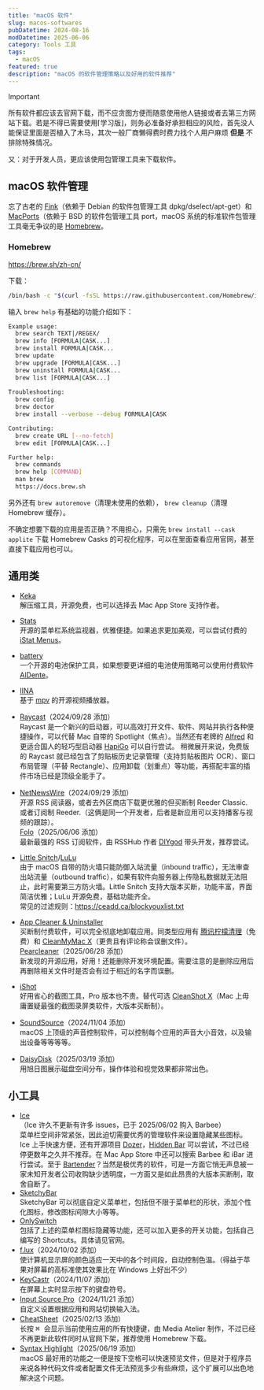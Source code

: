 ```yaml
---
title: "macOS 软件"
slug: macos-softwares
pubDatetime: 2024-08-16
modDatetime: 2025-06-06
category: Tools 工具
tags:
  - macOS
featured: true
description: "macOS 的软件管理策略以及好用的软件推荐"
---
```


> [!important]
> 所有软件都应该去官网下载，而不应贪图方便而随意使用他人链接或者去第三方网站下载。若是不得已需要使用⌈学习版⌋，则务必准备好承担相应的风险，首先没人能保证里面是否植入了木马，其次一般厂商懒得费时费力找个人用户麻烦 **但是** 不排除特殊情况。
>
> 又：对于开发人员，更应该使用包管理工具来下载软件。

## macOS 软件管理

忘了古老的 [Fink](https://github.com/fink/fink)（依赖于 Debian 的软件包管理工具 dpkg/dselect/apt-get）和 [MacPorts](https://github.com/macports/macports-ports)（依赖于 BSD 的软件包管理工具 port，macOS 系统的标准软件包管理工具毫无争议的是 [Homebrew](https://github.com/Homebrew/brew)。

### Homebrew

<https://brew.sh/zh-cn/>

下载：

```bash
/bin/bash -c "$(curl -fsSL https://raw.githubusercontent.com/Homebrew/install/HEAD/install.sh)"
```

输入 `brew help` 有基础的功能介绍如下：

```bash
Example usage:
  brew search TEXT|/REGEX/
  brew info [FORMULA|CASK...]
  brew install FORMULA|CASK...
  brew update
  brew upgrade [FORMULA|CASK...]
  brew uninstall FORMULA|CASK...
  brew list [FORMULA|CASK...]
  
Troubleshooting:
  brew config
  brew doctor
  brew install --verbose --debug FORMULA|CASK

Contributing:
  brew create URL [--no-fetch]
  brew edit [FORMULA|CASK...]

Further help:
  brew commands
  brew help [COMMAND]
  man brew
  https://docs.brew.sh
```

另外还有 `brew autoremove`（清理未使用的依赖），  `brew cleanup`（清理 Homebrew 缓存）。

不确定想要下载的应用是否正确？不用担心，只需先 `brew install --cask applite` 下载 Homebrew Casks 的可视化程序，可以在里面查看应用官网，甚至直接下载应用也可以。

## 通用类

- [Keka](https://github.com/aonez/Keka)  
  解压缩工具，开源免费，也可以选择去 Mac App Store 支持作者。

- [Stats](https://github.com/exelban/stats)  
  开源的菜单栏系统监视器，优雅便捷。如果追求更加美观，可以尝试付费的 [iStat Menus](https://bjango.com/mac/istatmenus/)。

- [battery](https://github.com/actuallymentor/battery)  
  一个开源的电池保护工具，如果想要更详细的电池使用策略可以使用付费软件 [AlDente](https://apphousekitchen.com/)。

- [IINA](https://github.com/iina/iina)  
  基于 [mpv](https://github.com/mpv-player/mpv) 的开源视频播放器。

- [Raycast](https://www.raycast.com/)（2024/09/28 添加）  
  Raycast 是一个新兴的启动器，可以高效打开文件、软件、网站并执行各种便捷操作，可以代替 Mac 自带的 Spotlight（焦点）。当然还有老牌的 [Alfred](https://www.alfredapp.com/) 和更适合国人的轻巧型启动器 [HapiGo](https://www.hapigo.com/) 可以自行尝试。
  稍微展开来说，免费版的 Raycast 就已经包含了剪贴板历史记录管理（支持剪贴板图片 OCR）、窗口布局管理（平替 Rectangle）、应用卸载（划重点）等功能，再搭配丰富的插件市场已经是顶级全能手了。

- [NetNewsWire](https://github.com/Ranchero-Software/NetNewsWire)（2024/09/29 添加）  
  开源 RSS 阅读器，或者去外区商店下载更优雅的但买断制 Reeder Classic. 或者订阅制 Reeder.（这俩是同一个开发者，后者是新应用可以支持播客与视频的跟踪）。  
  [Folo](https://github.com/RSSNext/Folo)（2025/06/06 添加）  
  最新最强的 RSS 订阅软件，由 RSSHub 作者 [DIYgod](https://github.com/diygod) 带头开发，推荐尝试。

- [Little Snitch](https://www.obdev.at/products/littlesnitch/index.html)/[LuLu](https://github.com/objective-see/LuLu)  
  由于 macOS 自带的防火墙只能防御入站流量（inbound traffic），无法审查出站流量（outbound traffic），如果有软件向服务器上传隐私数据就无法阻止，此时需要第三方防火墙。Little Snitch 支持大版本买断，功能丰富，界面简洁优雅；LuLu 开源免费，基础功能齐全。  
  常见的过滤规则：<https://ceadd.ca/blockyouxlist.txt>

- [App Cleaner & Uninstaller](https://nektony.com/zh-hans/mac-app-cleaner)  
  买断制付费软件，可以完全彻底地卸载应用。同类型应用有 [腾讯柠檬清理](https://lemon.qq.com/)（免费）和 [CleanMyMac X](https://macpaw.com/cleanmymac)（更贵且有评论称会误删文件）。  
  [Pearcleaner](https://github.com/alienator88/Pearcleaner)（2025/06/28 添加）  
  新发现的开源应用，好用！还能删除开发环境配置。需要注意的是删除应用后再删除相关文件时是否会有过于相近的名字而误删。

- [iShot](https://better365.com/ishot.html)  
  好用省心的截图工具，Pro 版本也不贵。替代可选 [CleanShot X](https://cleanshot.com/)（Mac 上毋庸置疑最强的截图录屏类软件，大版本买断制）。

- [SoundSource](https://rogueamoeba.com/soundsource/)（2024/11/04 添加）  
  macOS 上顶级的声音控制软件，可以控制每个应用的声音大小音效，以及输出设备等等等等。

- [DaisyDisk](https://daisydiskapp.com/)（2025/03/19 添加）  
  用旭日图展示磁盘空间分布，操作体验和视觉效果都非常出色。

## 小工具

- [Ice](https://github.com/jordanbaird/Ice)  
  （Ice 许久不更新有许多 issues，已于 2025/06/02 购入 Barbee）  
  菜单栏空间非常紧张，因此迫切需要优秀的管理软件来设置隐藏某些图标。Ice 上手快速方便，还有开源项目 [Dozer](https://github.com/Mortennn/Dozer)，[Hidden Bar](https://github.com/dwarvesf/hidden) 可以尝试，不过已经停更数年之久并不推荐。在 Mac App Store 中还可以搜索 Barbee 和 iBar 进行尝试。至于 [Bartender](https://www.macbartender.com/)？当然是极优秀的软件，可是一方面它悄无声息被一家未知开发者公司收购缺少透明度，一方面又是如此昂贵的大版本买断制，取舍自断了。
- [SketchyBar](https://github.com/FelixKratz/SketchyBar)  
  SketchyBar 可以彻底自定义菜单栏，包括但不限于菜单栏的形状，添加个性化图标，修改图标间隙大小等等。
- [OnlySwitch](https://github.com/jacklandrin/OnlySwitch)  
  包括了上述的菜单栏图标隐藏等功能，还可以加入更多的开关功能，包括自己编写的 Shortcuts。具体请见官网。
- [f.lux](https://justgetflux.com/)（2024/10/02 添加）  
  使计算机显示屏的颜色适应一天中的各个时间段，自动控制色温。（得益于苹果对屏幕的高标准使其效果比在 Windows 上好出不少）
- [KeyCastr](https://github.com/keycastr/keycastr)（2024/11/07 添加）  
  在屏幕上实时显示按下的键盘符号。
- [Input Source Pro](https://inputsource.pro/)（2024/11/21 添加）  
  自定义设置根据应用和网站切换输入法。
- [CheatSheet](http://mediaatelier.com/LandingCheatSheet/)（2025/02/13 添加）  
  长按 <kbd> ⌘ </kbd> 会显示当前使用应用的所有快捷键，由 Media Atelier 制作，不过已经不再更新此软件同时从官网下架，推荐使用 Homebrew 下载。
- [Syntax Highlight](https://github.com/sbarex/SourceCodeSyntaxHighlight)（2025/06/19 添加）  
  macOS 最好用的功能之一便是按下空格可以快速预览文件，但是对于程序员来说各种代码文件或者配置文件无法预览多少有些麻烦，这个扩展可以出色地解决这个问题。